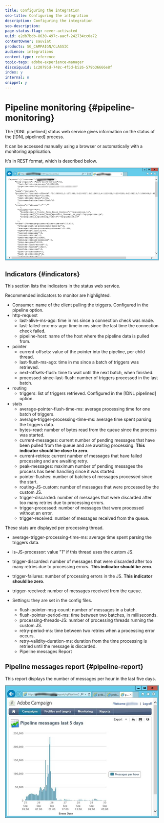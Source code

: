 ```yaml
---
title: Configuring the integration
seo-title: Configuring the integration
description: Configuring the integration
seo-description: 
page-status-flag: never-activated
uuid: e2db7bdb-8630-497c-aacf-242734cc0a72
contentOwner: sauviat
products: SG_CAMPAIGN/CLASSIC
audience: integrations
content-type: reference
topic-tags: adobe-experience-manager
discoiquuid: 1c20795d-748c-4f5d-b526-579b36666e8f
index: y
internal: n
snippet: y
---
```


# Pipeline monitoring {#pipeline-monitoring}

The [!DNL pipelined] status web service gives information on the status of the [!DNL pipelined] process.

It can be accessed manually using a browser or automatically with a monitoring application.

It's in REST format, which is described below.

![](assets/triggers_8.png)

## Indicators {#indicators}

This section lists the indicators in the status web service.

Recommended indicators to monitor are highlighted.

* Consumer: name of the client pulling the triggers. Configured in the pipeline option.
* http-request
    * last-alive-ms-ago: time in ms since a connection check was made.
    * last-failed-cnx-ms-ago: time in ms since the last time the connection check failed.
    * pipeline-host: name of the host where the pipeline data is pulled from.
* pointer
    * current-offsets: value of the pointer into the pipeline, per child thread.
    * last-flush-ms-ago: time in ms since a batch of triggers was retrieved.
    * next-offsets-flush: time to wait until the next batch, when finished.
    * processed-since-last-flush: number of triggers processed in the last batch.
* routing
    * triggers: list of triggers retrieved. Configured in the [!DNL pipelined] option.
* stats
    * average-pointer-flush-time-ms: average processing time for one batch of triggers.
    * average-trigger-processing-time-ms: average time spent parsing the triggers data.
    * bytes-read: number of bytes read from the queue since the process was started.
    * current-messages: current number of pending messages that have been pulled from the queue and are awaiting processing. **This indicator should be close to zero**.
    * current-retries: current number of messages that have failed processing and are awaiting retry.
    * peak-messages: maximum number of pending messages the process has been handling since it was started.
    * pointer-flushes: number of batches of messages processed since the start.
    * routing-JS-custom: number of messages that were processed by the custom JS.
    * trigger-discarded: number of messages that were discarded after too many retries due to processing errors.
    * trigger-processed: number of messages that were processed without an error.
    * trigger-received: number of messages received from the queue.

These stats are displayed per processing thread.

* average-trigger-processing-time-ms: average time spent parsing the triggers data.
* is-JS-processor: value "1" if this thread uses the custom JS.
* trigger-discarded: number of messages that were discarded after too many retries due to processing errors. **This indicator should be zero**.
* trigger-failures: number of processing errors in the JS. **This indicator should be zero**.
* trigger-received: number of messages received from the queue. 

* Settings: they are set in the config files.
    * flush-pointer-msg-count: number of messages in a batch.
    * flush-pointer-period-ms: time between two batches, in milliseconds.
    * processing-threads-JS: number of processing threads running the custom JS.
    * retry-period-ms: time between two retries when a processing error occurs.
    * retry-validity-duration-ms: duration from the time processing is retried until the message is discarded.
    * Pipeline messages Report

## Pipeline messages report {#pipeline-report}

This report displays the number of messages per hour in the last five days.

![](assets/triggers_9.png)
